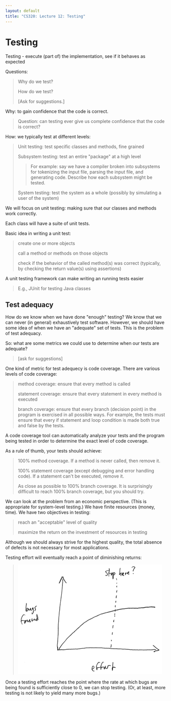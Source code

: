 ```yaml
---
layout: default
title: "CS320: Lecture 12: Testing"
---
```


Testing
=======

Testing - execute (part of) the implementation, see if it behaves as expected

Questions:

> Why do we test?
>
> How do we test?
>
> [Ask for suggestions.]

Why: to gain confidence that the code is correct.

> Question: can testing ever give us complete confidence that the code is correct?

How: we typically test at different levels:

> Unit testing: test specific classes and methods, fine grained
>
> Subsystem testing: test an entire "package" at a high level
>
> > For example: say we have a compiler broken into subsystems for tokenizing the input file, parsing the input file, and generating code. Describe how each subsystem might be tested.
>
> System testing: test the system as a whole (possibly by simulating a user of the system)

We will focus on unit testing: making sure that our classes and methods work correctly.

Each class will have a suite of unit tests.

Basic idea in writing a unit test:

> create one or more objects
>
> call a method or methods on those objects
>
> check if the behavior of the called method(s) was correct (typically, by checking the return value(s) using assertions)

A unit testing framework can make writing an running tests easier

> E.g., JUnit for testing Java classes

Test adequacy
-------------

How do we know when we have done "enough" testing? We know that we can never (in general) exhaustively test software. However, we should have some idea of when we have an "adequate" set of tests. This is the problem of test adequacy.

So: what are some metrics we could use to determine when our tests are adequate?

> [ask for suggestions]

One kind of metric for test adequecy is code coverage. There are various levels of code coverage:

> method coverage: ensure that every method is called
>
> statement coverage: ensure that every statement in every method is executed
>
> branch coverage: ensure that every branch (decision point) in the program is exercised in all possible ways. For example, the tests must ensure that every if statement and loop condition is made both true and false by the tests.

A code coverage tool can automatically analyze your tests and the program being tested in order to determine the exact level of code coverage.

As a rule of thumb, your tests should achieve:

> 100% method coverage. If a method is never called, then remove it.
>
> 100% statement coverage (except debugging and error handling code). If a statement can't be executed, remove it.
>
> As close as possible to 100% branch coverage. It is surprisingly difficult to reach 100% branch coverage, but you should try.

We can look at the problem from an economic perspective. (This is appropriate for system-level testing.) We have finite resources (money, time). We have two objectives in testing:

> reach an "acceptable" level of quality
>
> maximize the return on the investment of resources in testing

Although we should always strive for the highest quality, the total absence of defects is not necessary for most applications.

Testing effort will eventually reach a point of diminishing returns:

> ![image](figures/testingEffort.png)

Once a testing effort reaches the point where the rate at which bugs are being found is sufficiently close to 0, we can stop testing. (Or, at least, more testing is not likely to yield many more bugs.)
